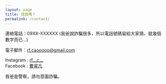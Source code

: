 ```yaml
---
layout: page
title: 找我嗎？
permalink: /contact/
---
```


連絡電話：09XX-XXXXXX (我爸說詐騙很多，所以電話號碼留給大家猜，就幾個數字而已...)

電子郵件：rf.caooooo@gmail.com

<p>
  Instagram : <a href="https://www.instagram.com/rf__c__" target="_blank">rf__c__</a><br>
  Facebook : <a href="https://www.facebook.com/cao.rui.fan.2025" target="_blank">曹睿凡</a>
</p>

我爸是警察，請勿意圖詐騙。
